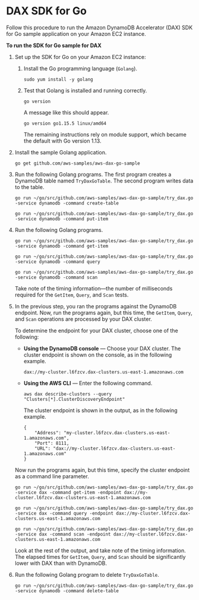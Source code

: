 # DAX SDK for Go<a name="DAX.client.run-application-go"></a>

Follow this procedure to run the Amazon DynamoDB Accelerator \(DAX\) SDK for Go sample application on your Amazon EC2 instance\.

**To run the SDK for Go sample for DAX**

1. Set up the SDK for Go on your Amazon EC2 instance:

   1. Install the Go programming language \(`Golang`\)\.

      ```
      sudo yum install -y golang
      ```

   1. Test that Golang is installed and running correctly\.

      ```
      go version
      ```

      A message like this should appear\.

      ```
      go version go1.15.5 linux/amd64
      ```

      The remaining instructions rely on module support, which became the default with Go version 1\.13\.

1. Install the sample Golang application\.

   ```
   go get github.com/aws-samples/aws-dax-go-sample
   ```

1. Run the following Golang programs\. The first program creates a DynamoDB table named `TryDaxGoTable`\. The second program writes data to the table\.

   ```
   go run ~/go/src/github.com/aws-samples/aws-dax-go-sample/try_dax.go -service dynamodb -command create-table
   ```

   ```
   go run ~/go/src/github.com/aws-samples/aws-dax-go-sample/try_dax.go -service dynamodb -command put-item
   ```

1. Run the following Golang programs\.

   ```
   go run ~/go/src/github.com/aws-samples/aws-dax-go-sample/try_dax.go -service dynamodb -command get-item
   ```

   ```
   go run ~/go/src/github.com/aws-samples/aws-dax-go-sample/try_dax.go -service dynamodb -command query
   ```

   ```
   go run ~/go/src/github.com/aws-samples/aws-dax-go-sample/try_dax.go -service dynamodb -command scan
   ```

   Take note of the timing information—the number of milliseconds required for the `GetItem`, `Query`, and `Scan` tests\.

1. In the previous step, you ran the programs against the DynamoDB endpoint\. Now, run the programs again, but this time, the `GetItem`, `Query`, and `Scan` operations are processed by your DAX cluster\.

   To determine the endpoint for your DAX cluster, choose one of the following:
   + **Using the DynamoDB console** — Choose your DAX cluster\. The cluster endpoint is shown on the console, as in the following example\.

     ```
     dax://my-cluster.l6fzcv.dax-clusters.us-east-1.amazonaws.com
     ```
   + **Using the AWS CLI** — Enter the following command\.

     ```
     aws dax describe-clusters --query "Clusters[*].ClusterDiscoveryEndpoint"
     ```

     The cluster endpoint is shown in the output, as in the following example\.

     ```
     {
         "Address": "my-cluster.l6fzcv.dax-clusters.us-east-1.amazonaws.com",
         "Port": 8111,
         "URL": "dax://my-cluster.l6fzcv.dax-clusters.us-east-1.amazonaws.com"
     }
     ```

   Now run the programs again, but this time, specify the cluster endpoint as a command line parameter\.

   ```
   go run ~/go/src/github.com/aws-samples/aws-dax-go-sample/try_dax.go -service dax -command get-item -endpoint dax://my-cluster.l6fzcv.dax-clusters.us-east-1.amazonaws.com
   ```

   ```
   go run ~/go/src/github.com/aws-samples/aws-dax-go-sample/try_dax.go -service dax -command query -endpoint dax://my-cluster.l6fzcv.dax-clusters.us-east-1.amazonaws.com
   ```

   ```
   go run ~/go/src/github.com/aws-samples/aws-dax-go-sample/try_dax.go -service dax -command scan -endpoint dax://my-cluster.l6fzcv.dax-clusters.us-east-1.amazonaws.com
   ```

   Look at the rest of the output, and take note of the timing information\. The elapsed times for `GetItem`, `Query`, and `Scan` should be significantly lower with DAX than with DynamoDB\.

1. Run the following Golang program to delete `TryDaxGoTable`\.

   ```
   go run ~/go/src/github.com/aws-samples/aws-dax-go-sample/try_dax.go -service dynamodb -command delete-table
   ```